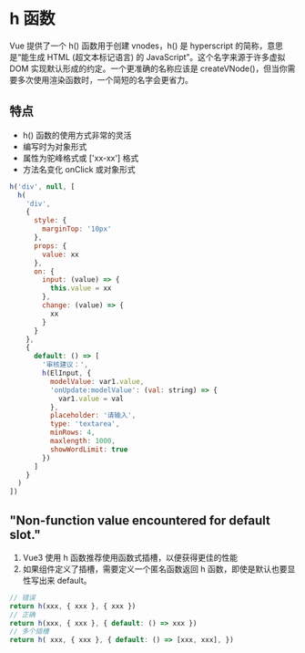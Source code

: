 # h 函数

Vue 提供了一个 h() 函数用于创建 vnodes，h() 是 hyperscript 的简称，意思是“能生成 HTML (超文本标记语言) 的 JavaScript”。这个名字来源于许多虚拟 DOM 实现默认形成的约定。一个更准确的名称应该是 createVNode()，但当你需要多次使用渲染函数时，一个简短的名字会更省力。

## 特点

- h() 函数的使用方式非常的灵活
- 编写时为对象形式
- 属性为驼峰格式或 ['xx-xx'] 格式
- 方法名变化 onClick 或对象形式

```js
h('div', null, [
  h(
    'div',
    {
      style: {
        marginTop: '10px'
      },
      props: {
        value: xx
      },
      on: {
        input: (value) => {
          this.value = xx
        },
        change: (value) => {
          xx
        }
      }
    },
    {
      default: () => [
        '审核建议：',
        h(ElInput, {
          modelValue: var1.value,
          'onUpdate:modelValue': (val: string) => {
            var1.value = val
          },
          placeholder: '请输入',
          type: 'textarea',
          minRows: 4,
          maxlength: 1000,
          showWordLimit: true
        })
      ]
    }
  )
])
```

## "Non-function value encountered for default slot."

1. Vue3 使用 h 函数推荐使用函数式插槽，以便获得更佳的性能
2. 如果组件定义了插槽，需要定义一个匿名函数返回 h 函数，即使是默认也要显性写出来 default。

```js
// 错误
return h(xxx, { xxx }, { xxx })
// 正确
return h(xxx, { xxx }, { default: () => xxx })
// 多个插槽
return h( xxx, { xxx }, { default: () => [xxx, xxx], })
```
